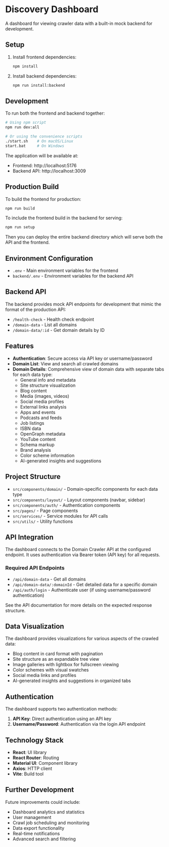 # Discovery Dashboard

A dashboard for viewing crawler data with a built-in mock backend for development.

## Setup

1. Install frontend dependencies:
   ```bash
   npm install
   ```

2. Install backend dependencies:
   ```bash
   npm run install:backend
   ```

## Development

To run both the frontend and backend together:

```bash
# Using npm script
npm run dev:all

# Or using the convenience scripts
./start.sh    # On macOS/Linux
start.bat     # On Windows
```

The application will be available at:
- Frontend: http://localhost:5176
- Backend API: http://localhost:3009

## Production Build

To build the frontend for production:

```bash
npm run build
```

To include the frontend build in the backend for serving:

```bash
npm run setup
```

Then you can deploy the entire backend directory which will serve both the API and the frontend.

## Environment Configuration

- `.env` - Main environment variables for the frontend
- `backend/.env` - Environment variables for the backend API

## Backend API

The backend provides mock API endpoints for development that mimic the format of the production API:

- `/health-check` - Health check endpoint
- `/domain-data` - List all domains
- `/domain-data/:id` - Get domain details by ID

## Features

- **Authentication**: Secure access via API key or username/password
- **Domain List**: View and search all crawled domains
- **Domain Details**: Comprehensive view of domain data with separate tabs for each data type:
  - General info and metadata
  - Site structure visualization
  - Blog content
  - Media (images, videos)
  - Social media profiles
  - External links analysis
  - Apps and events
  - Podcasts and feeds
  - Job listings
  - ISBN data
  - OpenGraph metadata
  - YouTube content
  - Schema markup
  - Brand analysis
  - Color scheme information
  - AI-generated insights and suggestions

## Project Structure

- `src/components/domain/` - Domain-specific components for each data type
- `src/components/layout/` - Layout components (navbar, sidebar)
- `src/components/auth/` - Authentication components
- `src/pages/` - Page components
- `src/services/` - Service modules for API calls
- `src/utils/` - Utility functions

## API Integration

The dashboard connects to the Domain Crawler API at the configured endpoint. It uses authentication via Bearer token (API key) for all requests.

### Required API Endpoints

- `/api/domain-data` - Get all domains
- `/api/domain-data/:domainId` - Get detailed data for a specific domain
- `/api/auth/login` - Authenticate user (if using username/password authentication)

See the API documentation for more details on the expected response structure.

## Data Visualization

The dashboard provides visualizations for various aspects of the crawled data:

- Blog content in card format with pagination
- Site structure as an expandable tree view
- Image galleries with lightbox for fullscreen viewing
- Color schemes with visual swatches
- Social media links and profiles
- AI-generated insights and suggestions in organized tabs

## Authentication

The dashboard supports two authentication methods:

1. **API Key**: Direct authentication using an API key
2. **Username/Password**: Authentication via the login API endpoint

## Technology Stack

- **React**: UI library
- **React Router**: Routing
- **Material UI**: Component library
- **Axios**: HTTP client
- **Vite**: Build tool

## Further Development

Future improvements could include:

- Dashboard analytics and statistics
- User management
- Crawl job scheduling and monitoring
- Data export functionality
- Real-time notifications
- Advanced search and filtering 